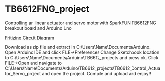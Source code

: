 # TB6612FNG_project
Controlling an linear actuator and servo motor with SparkFUN TB6612FNG breakout board and Arduino Uno

[Fritizing Circuit Diagram](https://github.com/enzof6/TB6612FNG_project/blob/master/images/circuit_diagram.PNG)

Download as zip file and extract in C:\Users\Name\Documents\Arduino.
Open Arduino IDE and click FILE->Preferences
Change Sketchbook location to C:\Users\Name\Documents\Arduino\TB6612_projects and press ok.
Click FILE->Open and navigate to C:\Users\Name\Documents\Arduino\TB6612_projects\TB6612_Control_Actuator_Servo_project and open the project.
Compile and upload and enjoy!!
